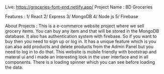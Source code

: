 Live: https://groceries-font-end.netlify.app/
Project Name : BD Groceries

Features :
1/ React
2/ Express
3/ MongoDB
4/ Node js
5/ Firebase

About Projects :
This is a e-commerce website project where we sell grocery items. You can buy any item and that will be stored in the MongoDB database.
It also has authentication system with firebase. So if you want to buy then you need to sign up or log in. 
It has a unique feature which is you can also add products and delete products from the Admin Panel but you need to log in to do that.
This website is mobile friendly with bootstrap and materal ui and i made an interesting look in the user interface and in all components.
There is a loading spinner which you can see before loading the data.
